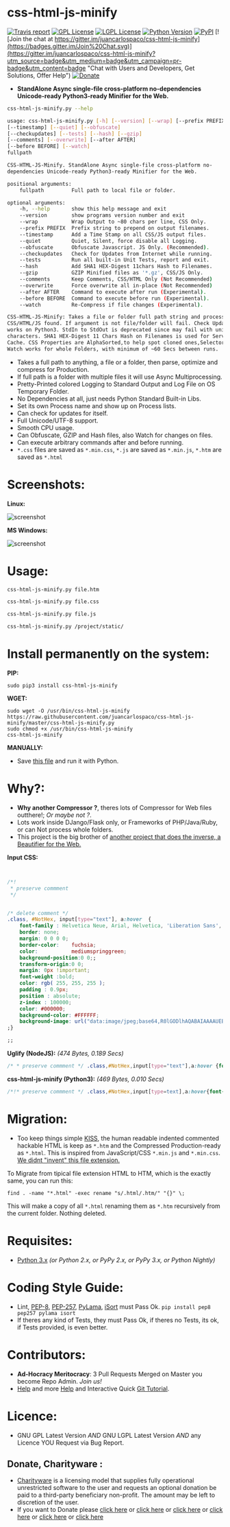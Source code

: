 # css-html-js-minify


[![Travis report](https://travis-ci.org/juancarlospaco/css-html-js-minify.svg?branch=master "Travis-C.I. Testing report")](https://travis-ci.org/juancarlospaco/css-html-js-minify) [![GPL License](http://img.shields.io/badge/license-GPL-blue.svg?style=plastic)](http://opensource.org/licenses/GPL-3.0) [![LGPL License](http://img.shields.io/badge/license-LGPL-blue.svg?style=plastic)](http://opensource.org/licenses/LGPL-3.0) [![Python Version](https://img.shields.io/badge/Python-3-brightgreen.svg?style=plastic)](http://python.org) [![PyPI](https://pypip.in/v/css-html-js-minify/badge.png "PyPI Package")](https://pypi.python.org/pypi/css-html-js-minify) [![Join the chat at https://gitter.im/juancarlospaco/css-html-js-minify](https://badges.gitter.im/Join%20Chat.svg)](https://gitter.im/juancarlospaco/css-html-js-minify?utm_source=badge&utm_medium=badge&utm_campaign=pr-badge&utm_content=badge "Chat with Users and Developers, Get Solutions, Offer Help") [![Donate](https://www.paypalobjects.com/en_US/i/btn/btn_donate_SM.gif "Donate with or without Credit Card")](http://goo.gl/cB7PR)


- **StandAlone Async single-file cross-platform no-dependencies Unicode-ready Python3-ready Minifier for the Web.**


```bash
css-html-js-minify.py --help

usage: css-html-js-minify.py [-h] [--version] [--wrap] [--prefix PREFIX]
[--timestamp] [--quiet] [--obfuscate]
[--checkupdates] [--tests] [--hash] [--gzip]
[--comments] [--overwrite] [--after AFTER]
[--before BEFORE] [--watch]
fullpath

CSS-HTML-JS-Minify. StandAlone Async single-file cross-platform no-
dependencies Unicode-ready Python3-ready Minifier for the Web.

positional arguments:
    fullpath         Full path to local file or folder.

optional arguments:
    -h, --help       show this help message and exit
    --version        show programs version number and exit
    --wrap           Wrap Output to ~80 chars per line, CSS Only.
    --prefix PREFIX  Prefix string to prepend on output filenames.
    --timestamp      Add a Time Stamp on all CSS/JS output files.
    --quiet          Quiet, Silent, force disable all Logging.
    --obfuscate      Obfuscate Javascript. JS Only. (Recommended).
    --checkupdates   Check for Updates from Internet while running.
    --tests          Run all built-in Unit Tests, report and exit.
    --hash           Add SHA1 HEX-Digest 11chars Hash to Filenames.
    --gzip           GZIP Minified files as '*.gz', CSS/JS Only.
    --comments       Keep Comments, CSS/HTML Only (Not Recommended)
    --overwrite      Force overwrite all in-place (Not Recommended)
    --after AFTER    Command to execute after run (Experimental).
    --before BEFORE  Command to execute before run (Experimental).
    --watch          Re-Compress if file changes (Experimental).

CSS-HTML-JS-Minify: Takes a file or folder full path string and process all
CSS/HTML/JS found. If argument is not file/folder will fail. Check Updates
works on Python3. StdIn to StdOut is deprecated since may fail with unicode
characters. SHA1 HEX-Digest 11 Chars Hash on Filenames is used for Server
Cache. CSS Properties are AlphaSorted,to help spot cloned ones,Selectors not.
Watch works for whole Folders, with minimum of ~60 Secs between runs.

```

- Takes a full path to anything, a file or a folder, then parse, optimize and compress for Production.
- If full path is a folder with multiple files it will use Async Multiprocessing.
- Pretty-Printed colored Logging to Standard Output and Log File on OS Temporary Folder.
- No Dependencies at all, just needs Python Standard Built-in Libs.
- Set its own Process name and show up on Process lists.
- Can check for updates for itself.
- Full Unicode/UTF-8 support.
- Smooth CPU usage.
- Can Obfuscate, GZIP and Hash files, also Watch for changes on files.
- Can execute arbitrary commands after and before running.
- `*.css` files are saved as `*.min.css`, `*.js` are saved as `*.min.js`, `*.htm` are saved as `*.html`


# Screenshots:

**Linux:**

![screenshot](https://raw.githubusercontent.com/juancarlospaco/css-html-js-minify/master/linux-css-html-js-compressor.jpg "Linux 32bit/64bit Python2/Python3")

**MS Windows:**

![screenshot](https://raw.githubusercontent.com/juancarlospaco/css-html-js-minify/master/windows-css-html-js-compressor.jpg "MS Windows 32bit/64bit Python2/Python3")


# Usage:

```bash
css-html-js-minify.py file.htm

css-html-js-minify.py file.css

css-html-js-minify.py file.js

css-html-js-minify.py /project/static/
```


# Install permanently on the system:

**PIP:**
```
sudo pip3 install css-html-js-minify
```

**WGET:**
```
sudo wget -O /usr/bin/css-html-js-minify https://raw.githubusercontent.com/juancarlospaco/css-html-js-minify/master/css-html-js-minify.py
sudo chmod +x /usr/bin/css-html-js-minify
css-html-js-minify
```

**MANUALLY:**

- Save [this file](https://raw.githubusercontent.com/juancarlospaco/css-html-js-minify/master/css-html-js-minify.py) and run it with Python.


# Why?:

- **Why another Compressor ?**, theres lots of Compressor for Web files outthere!; *Or maybe not ?*.
- Lots work inside DJango/Flask only, or Frameworks of PHP/Java/Ruby, or can Not process whole folders.
- This project is the big brother of [another project that does the inverse, a Beautifier for the Web.](https://github.com/juancarlospaco/css-html-prettify#css-html-prettify)

**Input CSS:**
```css


/*!
 * preserve commment
 */


/* delete comment */
.class, #NotHex, input[type="text"], a:hover  {
    font-family : Helvetica Neue, Arial, Helvetica, 'Liberation Sans', sans-serif;
    border: none;
    margin: 0 0 0 0;
    border-color:    fuchsia;
    color:           mediumspringgreen;
    background-position:0 0;;
    transform-origin:0 0;
    margin: 0px !important;
    font-weight :bold;
    color: rgb( 255, 255, 255 );
    padding : 0.9px;
    position : absolute;
    z-index : 100000;
    color: #000000;
    background-color: #FFFFFF;
    background-image: url("data:image/jpeg;base64,R0lGODlhAQABAIAAAAUEBAAAACwAAAAAAQABAAACAkQBADs=");
;}

;;

```

**Uglify (NodeJS):** *(474 Bytes, 0.189 Secs)*

```css
/* * preserve commment */ .class,#NotHex,input[type="text"],a:hover {font-family:Helvetica Neue,Arial,Helvetica,'Liberation Sans',sans-serif;border:0;margin:0;border-color:fuchsia;color:mediumspringgreen;background-position:0 0;transform-origin:0 0;margin:0 !important;font-weight:bold;color:#fff;padding:.9px;position:absolute;z-index:100000;color:#000;background-color:#fff;background-image:url("data:image/jpeg;base64,R0lGODlhAQABAIAAAAUEBAAAACwAAAAAAQABAAACAkQBADs=")};
```

**css-html-js-minify (Python3):** *(469 Bytes, 0.010 Secs)*

```css
/*!* preserve commment */ .class,#NotHex,input[type=text],a:hover{font-family:Helvetica Neue,Arial,Helvetica,'Liberation Sans',sans-serif;border:0;margin:0;border-color:#f0f;color:#00fa9a;background-position:0 0;transform-origin:0 0;margin:0 !important;font-weight:700;color:#fff;padding:.9px;position:absolute;z-index:100000;color:#000;background-color:#FFF;background-image:url(data:image/jpg;base64,R0lGODlhAQABAIAAAAUEBAAAACwAAAAAAQABAAACAkQBADs=)}
```


# Migration:

- Too keep things simple [KISS](http://en.wikipedia.org/wiki/KISS_principle), the human readable indented commented hackable HTML is keep as `*.htm` and the Compressed Production-ready as `*.html`. This is inspired from JavaScript/CSS `*.min.js` and `*.min.css`. [We didnt "invent" this file extension.](http://en.wikipedia.org/wiki/HTM)

To Migrate from tipical file extension HTML to HTM, which is the exactly same, you can run this:

```shell
find . -name "*.html" -exec rename "s/.html/.htm/" "{}" \;
```

This will make a copy of all `*.html` renaming them as `*.htm` recursively from the current folder. Nothing deleted.


# Requisites:

- [Python 3.x](https://www.python.org "Python Homepage") *(or Python 2.x, or PyPy 2.x, or PyPy 3.x, or Python Nightly)*


# Coding Style Guide:

- Lint, [PEP-8](https://www.python.org/dev/peps/pep-0008), [PEP-257](https://www.python.org/dev/peps/pep-0257), [PyLama](https://github.com/klen/pylama#-pylama), [iSort](https://github.com/timothycrosley/isort) must Pass Ok. `pip install pep8 pep257 pylama isort`
- If theres any kind of Tests, they must Pass Ok, if theres no Tests, its ok, if Tests provided, is even better.


# Contributors:

- **Ad-Hocracy Meritocracy**: 3 Pull Requests Merged on Master you become Repo Admin. *Join us!*
- [Help](https://help.github.com/articles/using-pull-requests) and more [Help](https://help.github.com/articles/fork-a-repo) and Interactive Quick [Git Tutorial](https://try.github.io).


# Licence:

- GNU GPL Latest Version *AND* GNU LGPL Latest Version *AND* any Licence YOU Request via Bug Report.


Donate, Charityware :
---------------------

- [Charityware](https://en.wikipedia.org/wiki/Donationware) is a licensing model that supplies fully operational unrestricted software to the user and requests an optional donation be paid to a third-party beneficiary non-profit. The amount may be left to discretion of the user.
- If you want to Donate please [click here](http://www.icrc.org/eng/donations/index.jsp) or [click here](http://www.atheistalliance.org/support-aai/donate) or [click here](http://www.msf.org/donate) or [click here](http://richarddawkins.net/) or [click here](http://www.supportunicef.org/) or [click here](http://www.amnesty.org/en/donate)
